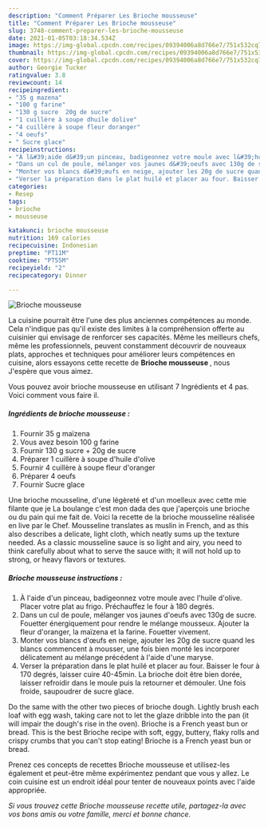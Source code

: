 ```yaml
---
description: "Comment Préparer Les Brioche mousseuse"
title: "Comment Préparer Les Brioche mousseuse"
slug: 3748-comment-preparer-les-brioche-mousseuse
date: 2021-01-05T03:18:34.534Z
image: https://img-global.cpcdn.com/recipes/09394006a8d766e7/751x532cq70/brioche-mousseuse-photo-principale-de-la-recette.jpg
thumbnail: https://img-global.cpcdn.com/recipes/09394006a8d766e7/751x532cq70/brioche-mousseuse-photo-principale-de-la-recette.jpg
cover: https://img-global.cpcdn.com/recipes/09394006a8d766e7/751x532cq70/brioche-mousseuse-photo-principale-de-la-recette.jpg
author: Georgie Tucker
ratingvalue: 3.8
reviewcount: 14
recipeingredient:
- "35 g mazena"
- "100 g farine"
- "130 g sucre  20g de sucre"
- "1 cuillère à soupe dhuile dolive"
- "4 cuillère à soupe fleur doranger"
- "4 oeufs"
- " Sucre glace"
recipeinstructions:
- "À l&#39;aide d&#39;un pinceau, badigeonnez votre moule avec l&#39;huile d&#39;olive. Placer votre plat au frigo. Préchauffez le four à 180 degrés."
- "Dans un cul de poule, mélanger vos jaunes d&#39;oeufs avec 130g de sucre. Fouetter énergiquement pour rendre le mélange mousseux. Ajouter la fleur d&#39;oranger, la maïzena et la farine. Fouetter vivement."
- "Monter vos blancs d&#39;œufs en neige, ajouter les 20g de sucre quand les blancs commencent à mousser, une fois bien monté les incorporer délicatement au mélange précédent à l&#39;aide d&#39;une maryse."
- "Verser la préparation dans le plat huilé et placer au four. Baisser le four à 170 degrés, laisser cuire 40-45min. La brioche doit être bien dorée, laisser refroidir dans le moule puis la retourner et démouler. Une fois froide, saupoudrer de sucre glace."
categories:
- Resep
tags:
- brioche
- mousseuse

katakunci: brioche mousseuse 
nutrition: 169 calories
recipecuisine: Indonesian
preptime: "PT11M"
cooktime: "PT55M"
recipeyield: "2"
recipecategory: Dinner

---
```



![Brioche mousseuse](https://img-global.cpcdn.com/recipes/09394006a8d766e7/751x532cq70/brioche-mousseuse-photo-principale-de-la-recette.jpg)

La cuisine pourrait être l'une des plus anciennes compétences au monde. Cela n'indique pas qu'il existe des limites à la compréhension offerte au cuisinier qui envisage de renforcer ses capacités. Même les meilleurs chefs, même les professionnels, peuvent constamment découvrir de nouveaux plats, approches et techniques pour améliorer leurs compétences en cuisine, alors essayons cette recette de <strong> Brioche mousseuse </strong>, nous J'espère que vous aimez.

<!--inarticleads1-->

Vous pouvez avoir brioche mousseuse en utilisant 7 Ingrédients et 4 pas. Voici comment vous faire il.

##### Ingrédients de brioche mousseuse :

1. Fournir 35 g maïzena
1. Vous avez besoin 100 g farine
1. Fournir 130 g sucre + 20g de sucre
1. Préparer 1 cuillère à soupe d&#39;huile d&#39;olive
1. Fournir 4 cuillère à soupe fleur d&#39;oranger
1. Préparer 4 oeufs
1. Fournir  Sucre glace


Une brioche mousseline, d&#39;une légèreté et d&#39;un moelleux avec cette mie filante que je La boulange c&#39;est mon dada des que j&#39;aperçois une brioche ou du pain qui me fait de. Voici la recette de la brioche mousseline réalisée en live par le Chef. Mousseline translates as muslin in French, and as this also describes a delicate, light cloth, which neatly sums up the texture needed. As a classic mousseline sauce is so light and airy, you need to think carefully about what to serve the sauce with; it will not hold up to strong, or heavy flavors or textures. 

<!--inarticleads2-->

##### Brioche mousseuse instructions :

1. À l&#39;aide d&#39;un pinceau, badigeonnez votre moule avec l&#39;huile d&#39;olive. Placer votre plat au frigo. Préchauffez le four à 180 degrés.
1. Dans un cul de poule, mélanger vos jaunes d&#39;oeufs avec 130g de sucre. Fouetter énergiquement pour rendre le mélange mousseux. Ajouter la fleur d&#39;oranger, la maïzena et la farine. Fouetter vivement.
1. Monter vos blancs d&#39;œufs en neige, ajouter les 20g de sucre quand les blancs commencent à mousser, une fois bien monté les incorporer délicatement au mélange précédent à l&#39;aide d&#39;une maryse.
1. Verser la préparation dans le plat huilé et placer au four. Baisser le four à 170 degrés, laisser cuire 40-45min. La brioche doit être bien dorée, laisser refroidir dans le moule puis la retourner et démouler. Une fois froide, saupoudrer de sucre glace.


Do the same with the other two pieces of brioche dough. Lightly brush each loaf with egg wash, taking care not to let the glaze dribble into the pan (it will impair the dough&#39;s rise in the oven). Brioche is a French yeast bun or bread. This is the best Brioche recipe with soft, eggy, buttery, flaky rolls and crispy crumbs that you can&#39;t stop eating! Brioche is a French yeast bun or bread. 

<!--inarticleads1-->

<p>
Prenez ces concepts de recettes Brioche mousseuse et utilisez-les également et peut-être même expérimentez pendant que vous y allez. Le coin cuisine est un endroit idéal pour tenter de nouveaux points avec l'aide appropriée.
</p>

<p>
<i>Si vous trouvez cette Brioche mousseuse recette utile, partagez-la avec vos bons amis ou votre famille, merci et bonne chance.</i>
</p>
